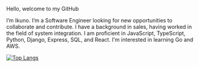 Hello, welcome to my GitHub

I’m Ikuno. I’m a Software Engineer looking for new opportunities to collaborate and contribute.
I have a background in sales, having worked in the field of system integration.
I am proficient in JavaScript, TypeScript, Python, Django, Express, SQL, and React. 
I'm interested in learning Go and AWS.

[![Top Langs](https://github-readme-stats.vercel.app/api/top-langs/?username=ikuno815&layout=compact)](https://github.com/anuraghazra/github-readme-stats)
